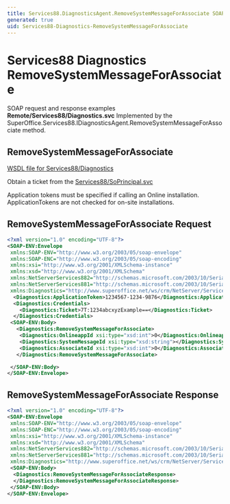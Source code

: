 ```yaml
---
title: Services88.DiagnosticsAgent.RemoveSystemMessageForAssociate SOAP
generated: true
uid: Services88-Diagnostics-RemoveSystemMessageForAssociate
---
```


# Services88 Diagnostics RemoveSystemMessageForAssociate

SOAP request and response examples **Remote/Services88/Diagnostics.svc**
Implemented by the <see cref="M:SuperOffice.Services88.IDiagnosticsAgent.RemoveSystemMessageForAssociate">SuperOffice.Services88.IDiagnosticsAgent.RemoveSystemMessageForAssociate</see> method.

## RemoveSystemMessageForAssociate





[WSDL file for Services88/Diagnostics](../Services88-Diagnostics.md)

Obtain a ticket from the [Services88/SoPrincipal.svc](../SoPrincipal/index.md)

Application tokens must be specified if calling an Online installation. ApplicationTokens are not checked for on-site installations.

## RemoveSystemMessageForAssociate Request

```xml
<?xml version="1.0" encoding="UTF-8"?>
<SOAP-ENV:Envelope
 xmlns:SOAP-ENV="http://www.w3.org/2003/05/soap-envelope"
 xmlns:SOAP-ENC="http://www.w3.org/2003/05/soap-encoding"
 xmlns:xsi="http://www.w3.org/2001/XMLSchema-instance"
 xmlns:xsd="http://www.w3.org/2001/XMLSchema"
 xmlns:NetServerServices882="http://schemas.microsoft.com/2003/10/Serialization/Arrays"
 xmlns:NetServerServices881="http://schemas.microsoft.com/2003/10/Serialization/"
 xmlns:Diagnostics="http://www.superoffice.net/ws/crm/NetServer/Services88">
  <Diagnostics:ApplicationToken>1234567-1234-9876</Diagnostics:ApplicationToken>
  <Diagnostics:Credentials>
    <Diagnostics:Ticket>7T:1234abcxyzExample==</Diagnostics:Ticket>
  </Diagnostics:Credentials>
 <SOAP-ENV:Body>
   <Diagnostics:RemoveSystemMessageForAssociate>
    <Diagnostics:OnlineappId xsi:type="xsd:int">0</Diagnostics:OnlineappId>
    <Diagnostics:SystemMessageId xsi:type="xsd:string"></Diagnostics:SystemMessageId>
    <Diagnostics:AssociateId xsi:type="xsd:int">0</Diagnostics:AssociateId>
   </Diagnostics:RemoveSystemMessageForAssociate>

 </SOAP-ENV:Body>
</SOAP-ENV:Envelope>

```


## RemoveSystemMessageForAssociate Response

```xml
<?xml version="1.0" encoding="UTF-8"?>
<SOAP-ENV:Envelope
 xmlns:SOAP-ENV="http://www.w3.org/2003/05/soap-envelope"
 xmlns:SOAP-ENC="http://www.w3.org/2003/05/soap-encoding"
 xmlns:xsi="http://www.w3.org/2001/XMLSchema-instance"
 xmlns:xsd="http://www.w3.org/2001/XMLSchema"
 xmlns:NetServerServices882="http://schemas.microsoft.com/2003/10/Serialization/Arrays"
 xmlns:NetServerServices881="http://schemas.microsoft.com/2003/10/Serialization/"
 xmlns:Diagnostics="http://www.superoffice.net/ws/crm/NetServer/Services88">
 <SOAP-ENV:Body>
  <Diagnostics:RemoveSystemMessageForAssociateResponse>
  </Diagnostics:RemoveSystemMessageForAssociateResponse>
 </SOAP-ENV:Body>
</SOAP-ENV:Envelope>

```

